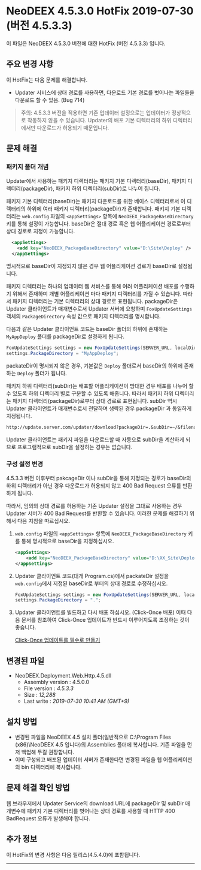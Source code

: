 # NeoDEEX 4.5.3.0 HotFix 2019-07-30 (버전 4.5.3.3)

이 파일은 NeoDEEX 4.5.3.0 버전에 대한 HotFix (버전 4.5.3.3) 입니다.

## 주요 변경 사항

이 HotFix는 다음 문제를 해결합니다.

* Updater 서비스에 상대 경로를 사용하면, 다운로드 기본 경로를 벗어나는 파일들을 다운로드 할 수 있음. (Bug 714)

> 주의: 4.5.3.3 버전을 적용하면 기존 업데이터 설정으로는 업데이터가 정상적으로 작동하지 않을 수 있습니다. Updater의 배포 기본 디렉터리의 하위 디렉터리에서만 다운로드가 허용되기 때문입니다.

## 문제 해결

### 패키지 폴더 개념

Updater에서 사용하는 패키지 디렉터리는 패키지 기본 디렉터리(baseDir), 패키지 디렉터리(packageDir), 패키지 하위 디렉터리(subDir)로 나누어 집니다.

패키지 기본 디렉터리(baseDir)는 패키지 다운로드를 위한 베이스 디렉터리로서 이 디렉터리의 하위에 여러 패키지 디렉터리(packageDir)가 존재합니다. 패키지 기본 디렉터리는 `web.config` 파일의 `<appSettings>` 항목에 `NeoDEEX_PackageBaseDirectory` 키를 통해 설정이 가능합니다. baseDir은 절대 경로 혹은 웹 어플리케이션 경로로부터 상대 경로로 지정이 가능합니다.

```xml
  <appSettings>
    <add key="NeoDEEX_PackageBaseDirectory" value="D:\Site\Deploy" />
  </appSettings>  
```

명시적으로 baseDir이 지정되지 않은 경우 웹 어플리케이션 경로가 baseDir로 설정됩니다.

패키지 디렉터리는 하나의 업데이터 웹 서비스를 통해 여러 어플리케이션 배포를 수행하기 위해서 존재하며 개별 어플리케이션 마다 패키지 디렉터리를 가질 수 있습니다. 따라서 패키지 디렉터리는 기본 디렉터리의 상대 경로로 표현됩니다. packageDir은 Updater 클라이언트가 매개변수로서 Updater 서버에 요청하며 `FoxUpdateSettings` 객체의 `PackageDirectory` 속성 값으로 패키지 디렉터리를 명시합니다.

다음과 같은 Updater 클라이언트 코드는 baseDir 폴더의 하위에 존재하는 `MyAppDeploy` 폴더를 packageDir로 설정하게 됩니다.

```cs
FoxUpdateSettings settings = new FoxUpdateSettings(SERVER_URL, localDir);
settings.PackageDirectory = "MyAppDeploy";
```

packateDir이 명시되지 않은 경우, 기본값은 `Deploy` 폴더로서 baseDir의 하위에 존재하는 `Deploy` 폴더가 됩니다.

패키지 하위 디렉터리(subDir)는 배포할 어플리케이션이 방대한 경우 배포를 나누어 할 수 있도록 하위 디렉터리 별로 구분할 수 있도록 해줍니다. 따라서 패키지 하위 디렉터리는 패키지 디렉터리(packageDir)로부터 상대 경로로 표현됩니다. subDir 역시 Updater 클라이언트가 매개변수로서 전달하며 생략된 경우 packageDir 과 동일하게 지정됩니다.

```txt
http://update.server.com/updater/download?packageDir=.&subDir=~/&filename=module.dll
```

Updater 클라이언트는 패키지 파일을 다운로드할 때 자동으로 subDir을 계산하게 되므로 프로그램적으로 subDir을 설정하는 경우는 없습니다.

### 구성 설정 변경

4.5.3.3 버전 이후부터 pakcageDir 이나 subDir을 통해 지정되는 경로가 baseDir의 하위 디렉터리가 아닌 경우 다운로드가 허용되지 않고 400 Bad Request 오류를 반환하게 됩니다.

따라서, 임의의 상대 경로를 허용하는 기존 Updater 설정을 그대로 사용하는 경우 Updater 서버가 400 Bad Request를 반환할 수 있습니다. 이러한 문제를 해결하기 위해서 다음 지침을 따르십시오.

1. `web.config` 파일의 `<appSettings>` 항목에 `NeoDEEX_PackageBaseDirectory` 키를 통해 명시적으로 baseDir을 지정하십시오.

    ```xml
    <appSettings>
        <add key="NeoDEEX_PackageBaseDirectory" value="D:\XX_Site\Deploy" />
    </appSettings>  
    ```

2. Updater 클라이언트 코드(대개 Program.cs)에서 packateDir 설정을 `web.config`에서 지정된 baseDir로 부터의 상대 경로로 수정하십시오.

    ```cs
    FoxUpdateSettings settings = new FoxUpdateSettings(SERVER_URL, localDir);
    settings.PackageDirectory = ".";
    ```

3. Updater 클라이언트를 빌드하고 다시 배포 하십시오. (Click-Once 배포) 이때 다음 문서를 참조하여 Click-Once 업데이트가 반드시 이루어지도록 조정하는 것이 좋습니다.

    [Click-Once 업데이트를 필수로 만들기](https://docs.microsoft.com/ko-kr/visualstudio/deployment/choosing-a-clickonce-update-strategy?view=vs-2015#making-updates-required)

## 변경된 파일

* NeoDEEX.Deployment.Web.Http.4.5.dll
  * Assembly version : 4.5.0.0
  * File version : *4.5.3.3*
  * Size : *12,288*
  * Last write : *2019-07-30 10:41 AM (GMT+9)*

## 설치 방법

* 변경된 파일을 NeoDEEX 4.5 설치 폴더(일반적으로 C:\Program Files (x86)\NeoDEEX 4.5 입니다)의 Assemblies 폴더에 복사합니다. 기존 파일을 먼저 백업해 두길 권장합니다.
* 이미 구성되고 배포된 업데이터 서버가 존재한다면 변경된 파일을 웹 어플리케이션의 bin 디렉터리에 복사합니다.

## 문제 해결 확인 방법

웹 브라우저에서 Updater Service의 download URL에 packageDir 및 subDir 매개변수에 패키지 기본 디렉터리를 벗어나는 상대 경로를 사용할 때 HTTP 400 BadRequest 오류가 발생해야 합니다.

## 추가 정보

이 HotFix의 변경 사항은 다음 릴리스(4.5.4.0)에 포함됩니다.

---
